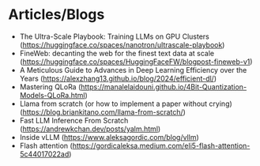 # Articles/Blogs

- The Ultra-Scale Playbook: Training LLMs on GPU Clusters (https://huggingface.co/spaces/nanotron/ultrascale-playbook)
- FineWeb: decanting the web for the finest text data at scale (https://huggingface.co/spaces/HuggingFaceFW/blogpost-fineweb-v1)
- A Meticulous Guide to Advances in Deep Learning Efficiency over the Years (https://alexzhang13.github.io/blog/2024/efficient-dl/)
- Mastering QLoRa (https://manalelaidouni.github.io/4Bit-Quantization-Models-QLoRa.html)
- Llama from scratch (or how to implement a paper without crying) (https://blog.briankitano.com/llama-from-scratch/)
- Fast LLM Inference From Scratch (https://andrewkchan.dev/posts/yalm.html)
- Inside vLLM (https://www.aleksagordic.com/blog/vllm)
- Flash attention (https://gordicaleksa.medium.com/eli5-flash-attention-5c44017022ad)